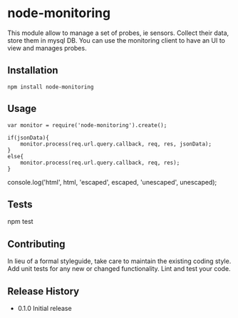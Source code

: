 node-monitoring
===============

This module allow to manage a set of probes, ie sensors. Collect their data, store them in mysql DB. You can use the monitoring client to have an UI to view and manages probes.

## Installation

    npm install node-monitoring

## Usage

    var monitor = require('node-monitoring').create();

    if(jsonData){
        monitor.process(req.url.query.callback, req, res, jsonData);
    }
    else{
        monitor.process(req.url.query.callback, req, res);
    }

  console.log('html', html, 'escaped', escaped, 'unescaped', unescaped);

## Tests

  npm test

## Contributing

In lieu of a formal styleguide, take care to maintain the existing coding style.
Add unit tests for any new or changed functionality. Lint and test your code.

## Release History

* 0.1.0 Initial release
